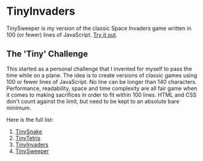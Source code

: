 # TinyInvaders

TinySweeper is my version of the classic Space Invaders game written in 100 (or fewer) lines of JavaScript. [Try it out](https://alaricus.github.io/TinyInvaders/).

## The 'Tiny' Challenge

This started as a personal challenge that I invented for myself to pass the time while on a plane. The idea is to create versions of classic games using 100 or fewer lines of JavaScript. No line can be longer than 140 characters. Performance, readability, space and time complexity are all fair game when it comes to making sacrifices in order to fit within 100 lines. HTML and CSS don't count against the limit, but need to be kept to an absolute bare minimum.

Here is the full list:

1. [TinySnake](https://github.com/Alaricus/TinySnake)
2. [TinyTetris](https://github.com/Alaricus/TinyTetris)
3. [TinyInvaders](https://github.com/Alaricus/TinyInvaders)
3. [TinySweeper](https://github.com/Alaricus/TinySweeper)
